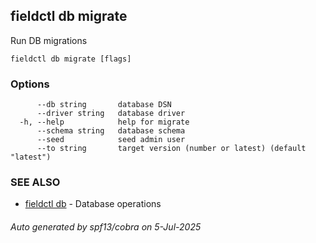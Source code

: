 ## fieldctl db migrate

Run DB migrations

```
fieldctl db migrate [flags]
```

### Options

```
      --db string       database DSN
      --driver string   database driver
  -h, --help            help for migrate
      --schema string   database schema
      --seed            seed admin user
      --to string       target version (number or latest) (default "latest")
```

### SEE ALSO

* [fieldctl db](fieldctl_db.md)	 - Database operations

###### Auto generated by spf13/cobra on 5-Jul-2025
